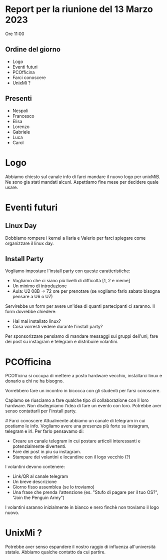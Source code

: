 # Report per la riunione del 13 Marzo 2023

Ore 11:00

## Ordine del giorno

- Logo
- Eventi futuri
- PCOfficina
- Farci conoscere
- UnixMi ?

## Presenti

- Nespoli
- Francesco
- Elisa
- Lorenzo
- Gabriele
- Luca
- Carol

# Logo
Abbiamo chiesto sul canale info di farci mandare il nuovo logo per unixMiB. Ne sono gia stati mandati alcuni. Aspettiamo fine mese per decidere quale usare.

# Eventi futuri

## Linux Day
Dobbiamo rompere i kernel a Ilaria e Valerio per farci spiegare come organizzare il linux day.

## Install Party
Vogliamo impostare l'install party con queste caratteristiche:
- Vogliamo che ci siano più livelli di difficoltà [1, 2 e meme]
- Un minimo di introduzione
- Aula: U2 08B -> 72 ore per prenotare (se vogliamo farlo sabato bisogna pensare a U6 o U7)

Servirebbe un form per avere un'idea di quanti partecipanti ci saranno. Il form dovrebbe chiedere:
- Hai mai installato linux?
- Cosa vorresti vedere durante l'install party?

Per sponsorizzare pensiamo di mandare messaggi sui gruppi dell'uni, fare dei post su instagram e telegram e distribuire volantini.

# PCOfficina
PCOfficina si occupa di mettere a posto hardware vecchio, installarci linux e donarlo a chi ne ha bisogno.

Vorrebbero fare un incontro in bicocca con gli studenti per farsi conoscere.

Capiamo se riusciamo a fare qualche tipo di collaborazione con il loro hardware. Non disdegniamo l'idea di fare un evento con loro. Potrebbe aver senso contattarli per l'install party.

# Farci conoscere
Attualmente abbiamo un canale di telegram in cui postiamo le info. Vogliamo avere una presenza più forte su instagram, telegram e irl. Per farlo pensavamo di:
- Creare un canale telegram in cui postare articoli interessanti e potenzialmente divertenti.
- Fare dei post in piu su instagram.
- Stampare dei volantini e locandine con il logo vecchio (?)

I volantini devono contenere:
- Link/QR al canale telegram
- Un breve descrizione
- Giorno fisso assemblea (se lo troviamo)
- Una frase che prenda l'attenzione (es. "Stufo di pagare per il tuo OS?", "Join the Penguin Army")

I volantini saranno inizialmente in bianco e nero finchè non troviamo il logo nuovo.

# UnixMi ?
Potrebbe aver senso espandere il nostro raggio di influenza all'università statale. Abbiamo qualche contatto da cui partire.